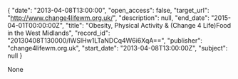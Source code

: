 {
  "date": "2013-04-08T13:00:00", 
  "open_access": false, 
  "target_url": "http://www.change4lifewm.org.uk/", 
  "description": null, 
  "end_date": "2015-04-01T00:00:00Z", 
  "title": "Obesity, Physical Activity & (Change 4 Life)Food in the West Midlands", 
  "record_id": "20130408T130000/IWSlHw1LTaNDCq4W6i6XqA==", 
  "publisher": "change4lifewm.org.uk", 
  "start_date": "2013-04-08T13:00:00Z", 
  "subject": null
}

None